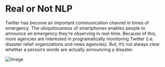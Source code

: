 # Real or Not NLP
Twitter has become an important communication channel in times of emergency. The ubiquitousness of smartphones enables people to announce an emergency they’re observing in real-time. Because of this, more agencies are interested in programatically monitoring Twitter (i.e. disaster relief organizations and news agencies).  But, it’s not always clear whether a person’s words are actually announcing a disaster.

![Image](https://github.com/agupta-git/Real-or-Not-NLP/blob/master/Picture1.png)
